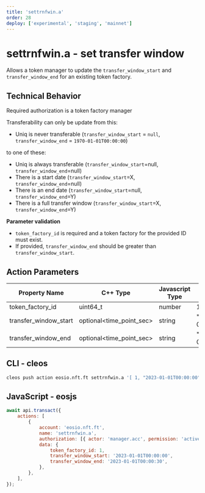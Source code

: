 ```yaml
---
title: 'settrnfwin.a'
order: 28
deploy: ['experimental', 'staging', 'mainnet']
---
```


# settrnfwin.a - set transfer window

Allows a token manager to update the `transfer_window_start` and `transfer_window_end` for an existing token factory.

## Technical Behavior

Required authorization is a token factory manager

Transferability can only be update from this:

-   Uniq is never transferable (`transfer_window_start` = `null`, `transfer_window_end` = `1970-01-01T00:00:00`)

to one of these:

-   Uniq is always transferable (`transfer_window_start`=null, `transfer_window_end`=null)
-   There is a start date (`transfer_window_start`=X, `transfer_window_end`=null)
-   There is an end date (`transfer_window_start`=null, `transfer_window_end`=Y)
-   There is a full transfer window (`transfer_window_start`=X, `transfer_window_end`=Y)

**Parameter validation**

-   `token_factory_id` is required and a token factory for the provided ID must exist.
-   If provided, `transfer_window_end` should be greater than `transfer_window_start`.

## Action Parameters

| Property Name         | C++ Type                 | Javascript Type | Example               |
| --------------------- | ------------------------ | --------------- | --------------------- |
| token_factory_id      | uint64_t                 | number          | 1                     |
| transfer_window_start | optional<time_point_sec> | string          | "2023-01-01T00:00:00" |
| transfer_window_end   | optional<time_point_sec> | string          | "2023-01-01T00:00:30" |

## CLI - cleos

```bash
cleos push action eosio.nft.ft settrnfwin.a '[ 1, "2023-01-01T00:00:00", "2023-01-01T00:00:30" ]' -p manager.acc
```

## JavaScript - eosjs

```js
await api.transact({
    actions: [
        {
            account: 'eosio.nft.ft',
            name: 'settrnfwin.a',
            authorization: [{ actor: 'manager.acc', permission: 'active' }],
            data: {
                token_factory_id: 1,
                transfer_window_start: '2023-01-01T00:00:00',
                transfer_window_end: '2023-01-01T00:00:30',
            },
        },
    ],
});
```
